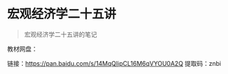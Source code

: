 # 宏观经济学二十五讲

> 宏观经济学二十五讲的笔记



教材网盘：

链接：https://pan.baidu.com/s/14MqQIipCL16M6qVYOU0A2Q 
提取码：znbi





